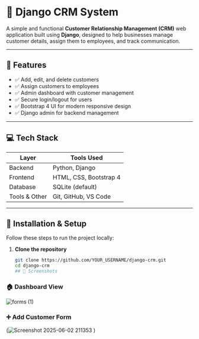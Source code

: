 # 🧩 Django CRM System

A simple and functional **Customer Relationship Management (CRM)** web application built using **Django**, designed to help businesses manage customer details, assign them to employees, and track communication.

---

## 📌 Features

- ✅ Add, edit, and delete customers
- ✅ Assign customers to employees
- ✅ Admin dashboard with customer management
- ✅ Secure login/logout for users
- ✅ Bootstrap 4 UI for modern responsive design
- ✅ Django admin for backend management

---

## 💻 Tech Stack

| Layer         | Tools Used               |
|---------------|---------------------------|
| Backend       | Python, Django            |
| Frontend      | HTML, CSS, Bootstrap 4    |
| Database      | SQLite (default)          |
| Tools & Other | Git, GitHub, VS Code      |

---

## 🔧 Installation & Setup

Follow these steps to run the project locally:

1. **Clone the repository**
   ```bash
   git clone https://github.com/YOUR_USERNAME/django-crm.git
   cd django-crm
   ## 📸 Screenshots

### 🏠 Dashboard View
![forms (1)](https://github.com/user-attachments/assets/6b5a5757-a4f9-4135-af46-b7d579a38c53)


### ➕ Add Customer Form
(![Screenshot 2025-06-02 211353](https://github.com/user-attachments/assets/f5934e6a-47ac-49d4-84b0-c01e60ebbba1)
)

